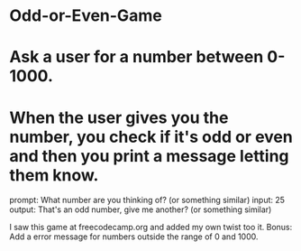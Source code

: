 # Odd-or-Even-Game
# Ask a user for a number between 0-1000.
# When the user gives you the number, you check if it's odd or even and then you print a message letting them know.

prompt: What number are you thinking of? (or something similar)
input: 25
output: That's an odd number, give me another? (or something similar)

I saw this game at freecodecamp.org and added my own twist too it.
Bonus: Add a error message for numbers outside the range of 0 and 1000.
